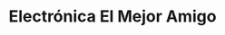 ---
title: "Electrónica El Mejor Amigo"
url: /san-pedro-la-laguna/electronica-el-mejor-amigo/
shop: Elektronik
---